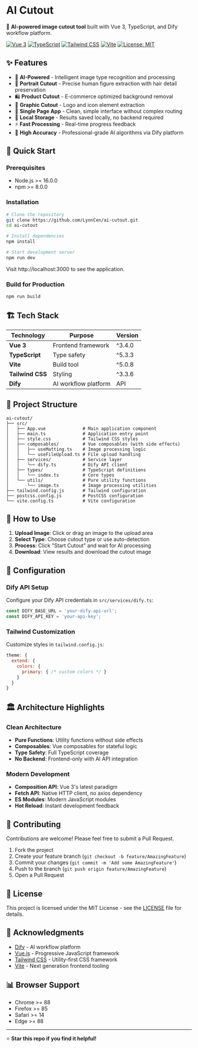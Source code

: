 # AI Cutout

🎨 **AI-powered image cutout tool** built with Vue 3, TypeScript, and Dify workflow platform.

[![Vue 3](https://img.shields.io/badge/Vue-3.x-4FC08D?style=flat-square&logo=vue.js)](https://vuejs.org/)
[![TypeScript](https://img.shields.io/badge/TypeScript-5.x-3178C6?style=flat-square&logo=typescript)](https://www.typescriptlang.org/)
[![Tailwind CSS](https://img.shields.io/badge/Tailwind-3.x-06B6D4?style=flat-square&logo=tailwindcss)](https://tailwindcss.com/)
[![Vite](https://img.shields.io/badge/Vite-5.x-646CFF?style=flat-square&logo=vite)](https://vitejs.dev/)
[![License: MIT](https://img.shields.io/badge/License-MIT-yellow.svg?style=flat-square)](https://opensource.org/licenses/MIT)

## ✨ Features

- 🤖 **AI-Powered** - Intelligent image type recognition and processing
- 👤 **Portrait Cutout** - Precise human figure extraction with hair detail preservation
- 🛍️ **Product Cutout** - E-commerce optimized background removal
- 🎨 **Graphic Cutout** - Logo and icon element extraction
- 📱 **Single Page App** - Clean, simple interface without complex routing
- 💾 **Local Storage** - Results saved locally, no backend required
- ⚡ **Fast Processing** - Real-time progress feedback
- 🎯 **High Accuracy** - Professional-grade AI algorithms via Dify platform

## 🚀 Quick Start

### Prerequisites

- Node.js >= 16.0.0
- npm >= 8.0.0

### Installation

```bash
# Clone the repository
git clone https://github.com/LynnCen/ai-cutout.git
cd ai-cutout

# Install dependencies
npm install

# Start development server
npm run dev
```

Visit http://localhost:3000 to see the application.

### Build for Production

```bash
npm run build
```

## 🏗️ Tech Stack

| Technology | Purpose | Version |
|------------|---------|---------|
| **Vue 3** | Frontend framework | ^3.4.0 |
| **TypeScript** | Type safety | ^5.3.3 |
| **Vite** | Build tool | ^5.0.8 |
| **Tailwind CSS** | Styling | ^3.3.6 |
| **Dify** | AI workflow platform | API |

## 📁 Project Structure

```
ai-cutout/
├── src/
│   ├── App.vue              # Main application component
│   ├── main.ts              # Application entry point
│   ├── style.css            # Tailwind CSS styles
│   ├── composables/         # Vue composables (with side effects)
│   │   ├── useMatting.ts    # Image processing logic
│   │   └── useFileUpload.ts # File upload handling
│   ├── services/            # Service layer
│   │   └── dify.ts          # Dify API client
│   ├── types/               # TypeScript definitions
│   │   └── index.ts         # Core types
│   └── utils/               # Pure utility functions
│       └── image.ts         # Image processing utilities
├── tailwind.config.js       # Tailwind configuration
├── postcss.config.js        # PostCSS configuration
└── vite.config.ts           # Vite configuration
```

## 🎯 How to Use

1. **Upload Image**: Click or drag an image to the upload area
2. **Select Type**: Choose cutout type or use auto-detection
3. **Process**: Click "Start Cutout" and wait for AI processing
4. **Download**: View results and download the cutout image

## 🔧 Configuration

### Dify API Setup

Configure your Dify API credentials in `src/services/dify.ts`:

```typescript
const DIFY_BASE_URL = 'your-dify-api-url';
const DIFY_API_KEY = 'your-api-key';
```

### Tailwind Customization

Customize styles in `tailwind.config.js`:

```javascript
theme: {
  extend: {
    colors: {
      primary: { /* custom colors */ }
    }
  }
}
```

## 🏛️ Architecture Highlights

### Clean Architecture
- **Pure Functions**: Utility functions without side effects
- **Composables**: Vue composables for stateful logic
- **Type Safety**: Full TypeScript coverage
- **No Backend**: Frontend-only with AI API integration

### Modern Development
- **Composition API**: Vue 3's latest paradigm
- **Fetch API**: Native HTTP client, no axios dependency
- **ES Modules**: Modern JavaScript modules
- **Hot Reload**: Instant development feedback

## 🤝 Contributing

Contributions are welcome! Please feel free to submit a Pull Request.

1. Fork the project
2. Create your feature branch (`git checkout -b feature/AmazingFeature`)
3. Commit your changes (`git commit -m 'Add some AmazingFeature'`)
4. Push to the branch (`git push origin feature/AmazingFeature`)
5. Open a Pull Request

## 📄 License

This project is licensed under the MIT License - see the [LICENSE](LICENSE) file for details.

## 🙏 Acknowledgments

- [Dify](https://dify.ai/) - AI workflow platform
- [Vue.js](https://vuejs.org/) - Progressive JavaScript framework
- [Tailwind CSS](https://tailwindcss.com/) - Utility-first CSS framework
- [Vite](https://vitejs.dev/) - Next generation frontend tooling

## 📊 Browser Support

- Chrome >= 88
- Firefox >= 85
- Safari >= 14
- Edge >= 88

---

⭐ **Star this repo if you find it helpful!**